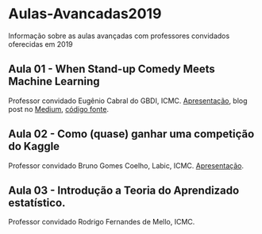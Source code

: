 # Aulas-Avancadas2019
Informação sobre as aulas avançadas com professores convidados oferecidas em 2019

## Aula 01 - When Stand-up Comedy Meets Machine Learning

Professor convidado Eugênio Cabral do GBDI, ICMC. [Apresentação](https://docs.google.com/presentation/d/12MZ52WQGWIH3U0_jKCcKSp9V7_AMZmr4U4D0GTmjfF4/edit#slide=id.g35f391192_00), blog post no [Medium](https://medium.com/@eugfc/quando-stand-up-comedy-encontra-machine-learning-324d183aeaac), [código fonte](https://github.com/eug/stand-up).

## Aula 02 - Como (quase) ganhar uma competição do Kaggle

Professor convidado Bruno Gomes Coelho, Labic, ICMC. [Apresentação](https://docs.google.com/presentation/d/e/2PACX-1vR58n2Bj_pSS9FDGwVuh2V7bsOEgI6jVmbwLUidB1CillKaop_mZF3znXfEAuFJ3O6EnGoYvAYW__x7/pub?start=false&loop=false&delayms=60000).


## Aula 03 - Introdução a Teoria do Aprendizado estatístico.

Professor convidado Rodrigo Fernandes de Mello, ICMC.
